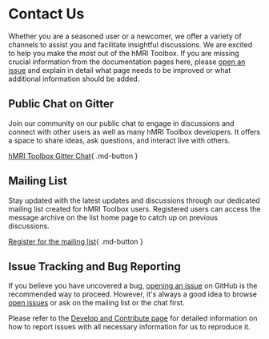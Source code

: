 # Contact Us

Whether you are a seasoned user or a newcomer, we offer a variety of channels to assist you and facilitate insightful
discussions. We are excited to help you make the most out of the hMRI Toolbox.
If you are missing crucial information from the documentation pages here, please 
[open an issue](https://github.com/hMRI-group/hMRI-toolbox-docs/issues) and explain in detail
what page needs to be improved or what additional information should be added.

## Public Chat on Gitter

Join our community on our public chat to engage in discussions and connect with other users as well as many hMRI Toolbox
developers. It offers a space to share ideas, ask questions, and interact live with others.

[hMRI Toolbox Gitter Chat](https://app.gitter.im/#/room/#hMRI-toolbox:gitter.im){ .md-button }

## Mailing List

Stay updated with the latest updates and discussions through our dedicated mailing list created for hMRI Toolbox users. Registered
users can access the message archive on the list home page to catch up on previous discussions.

[Register for the mailing list](https://www.jiscmail.ac.uk/cgi-bin/webadmin?SUBED1=HMRI-TOOLBOX&A=1){ .md-button }

## Issue Tracking and Bug Reporting

If you believe you have uncovered a bug, [opening an issue](https://github.com/hMRI-group/hMRI-toolbox/issues/new/choose)
on GitHub is the recommended way to proceed.
However, it's always a good idea to browse [open issues](https://github.com/hMRI-group/hMRI-toolbox/issues)
or ask on the mailing list or the chat first.

Please refer to the [Develop and Contribute page](development/contribute.md#issue-tracking) for detailed information on how to 
report issues with all necessary information for us to reproduce it.
